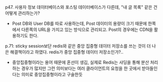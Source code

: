 p47. 사용자 정보 데이터베이스와 포스팅 데이터베이스가 다른데, "내 글 목록" 같은 건 어떻게 관리하는가?

- Post DB와 User DB를 따로 사용하는데, Post 데이터의 용량이 크기 때문에 한쪽에서 다른쪽의 URL을 가지고 있는 방식으로 관리되고. Post의 경우에는 CDN을 활용하기도 한다.

p.71: sticky session보단 redis와 같은 중앙 집중형 데이터 저장소를 쓰는 것이 더 나은 해결책이라고 하였다. redis가 중앙 집중형 데이터 저장소인가?..

- 중앙집중형이라는 용어 때문에 혼선이 생김, 실제로 Redis는 샤딩을 통해 분산 처리하는 경우가 많지만 그런 의미보다는 여러 클라이언트의 요청을 한 곳에서 받아들인다는 의미로 중앙집중형이라고 구술한듯
